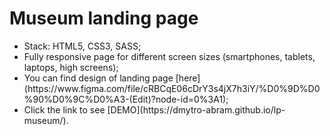 # Museum landing page

<ul>
<li>Stack: HTML5, CSS3, SASS;</li>
<li>Fully responsive page for different screen sizes (smartphones, tablets, laptops, high screens);</li>
<li>You can find design of landing page [here](https://www.figma.com/file/cRBCqE06cDrY3s4jX7h3iY/%D0%9D%D0%90%D0%9C%D0%A3-(Edit)?node-id=0%3A1);</li>
<li>Click the link to see [DEMO](https://dmytro-abram.github.io/lp-museum/).</li>
</ul>

